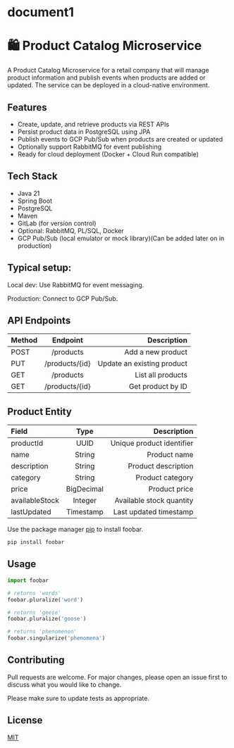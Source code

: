 # document1

# 🛍️ Product Catalog Microservice

A Product Catalog Microservice for a retail company that will manage product
information and publish events when products are added or updated. The service can be deployed in a cloud-native environment.

## Features

- Create, update, and retrieve products via REST APIs
- Persist product data in PostgreSQL using JPA
- Publish events to GCP Pub/Sub when products are created or updated
- Optionally support RabbitMQ for event publishing
- Ready for cloud deployment (Docker + Cloud Run compatible)

## Tech Stack

- Java 21
- Spring Boot
- PostgreSQL
- Maven
- GitLab (for version control)
- Optional: RabbitMQ, PL/SQL, Docker
- GCP Pub/Sub (local emulator or mock library)(Can be added later on in production)

## Typical setup:
Local dev: Use RabbitMQ for event messaging.

Production: Connect to GCP Pub/Sub.

## API Endpoints
| Method | Endpoint | Description |
| :----- | :------: | ----------: |
| POST   | /products | Add a new product |
| PUT | /products/{id} | Update an existing product |
| GET | /products | List all products |
| GET | /products/{id} | Get product by ID |

          


## Product Entity
| Field | Type | Description |
| :---- | :--: | ---------: |
| productId | UUID | Unique product identifier |
| name | String | Product name |
| description | String | Product description |
| category | String | Product category |
| price | BigDecimal | Product price |
| availableStock | Integer | Available stock quantity |
| lastUpdated | Timestamp | Last updated timestamp |


Use the package manager [pip](https://pip.pypa.io/en/stable/) to install foobar.

```bash
pip install foobar
```

## Usage

```python
import foobar

# returns 'words'
foobar.pluralize('word')

# returns 'geese'
foobar.pluralize('goose')

# returns 'phenomenon'
foobar.singularize('phenomena')
```

## Contributing

Pull requests are welcome. For major changes, please open an issue first
to discuss what you would like to change.

Please make sure to update tests as appropriate.

## License

[MIT](https://choosealicense.com/licenses/mit/)
